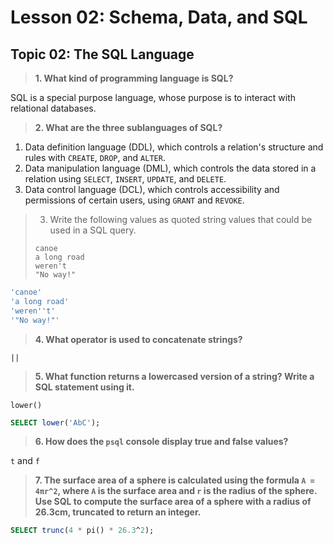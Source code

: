 # Lesson 02: Schema, Data, and SQL

## Topic 02: The SQL Language

> **1. What kind of programming language is SQL?**

SQL is a special purpose language, whose purpose is to interact with relational databases.

> **2. What are the three sublanguages of SQL?**

1. Data definition language (DDL), which controls a relation's structure and rules with `CREATE`, `DROP`, and `ALTER`.
2. Data manipulation language (DML), which controls the data stored in a relation using `SELECT`, `INSERT`, `UPDATE`, and `DELETE`.
3. Data control language (DCL), which controls accessibility and permissions of certain users, using `GRANT` and `REVOKE`.

> 3. Write the following values as quoted string values that could be used in a SQL query.
> ```
> canoe
> a long road
> weren't
> "No way!"
> ```
```sql
'canoe'
'a long road'
'weren''t'
'"No way!"'
```

> **4. What operator is used to concatenate strings?**

`||`

> **5. What function returns a lowercased version of a string? Write a SQL statement using it.**

`lower()`

```sql
SELECT lower('AbC');
```

> **6. How does the `psql` console display true and false values?**

`t` and `f`

> **7. The surface area of a sphere is calculated using the formula `A = 4πr^2`, where `A` is the surface area and `r` is the radius of the sphere. Use SQL to compute the surface area of a sphere with a radius of 26.3cm, truncated to return an integer.**

```sql
SELECT trunc(4 * pi() * 26.3^2);
```
